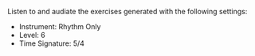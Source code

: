Listen to and audiate the exercises generated with the following settings:

- Instrument: Rhythm Only
- Level: 6
- Time Signature: 5/4